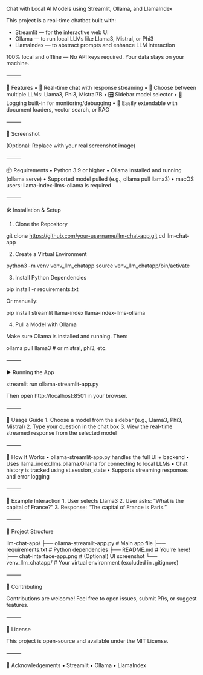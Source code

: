 Chat with Local AI Models using Streamlit, Ollama, and LlamaIndex

This project is a real-time chatbot built with:

- Streamlit — for the interactive web UI
- Ollama — to run local LLMs like Llama3, Mistral, or Phi3
- LlamaIndex — to abstract prompts and enhance LLM interaction

100% local and offline — No API keys required. Your data stays on your machine.



⸻

🚀 Features
	•	🔁 Real-time chat with response streaming
	•	🧠 Choose between multiple LLMs: Llama3, Phi3, Mistral7B
	•	🎛 Sidebar model selector
	•	🐛 Logging built-in for monitoring/debugging
	•	🔌 Easily extendable with document loaders, vector search, or RAG

⸻

📸 Screenshot

(Optional: Replace with your real screenshot image)


⸻

📦 Requirements
	•	Python 3.9 or higher
	•	Ollama installed and running (ollama serve)
	•	Supported model pulled (e.g., ollama pull llama3)
	•	macOS users: llama-index-llms-ollama is required

⸻

🛠️ Installation & Setup

1. Clone the Repository

git clone https://github.com/your-username/llm-chat-app.git
cd llm-chat-app

2. Create a Virtual Environment

python3 -m venv venv_llm_chatapp
source venv_llm_chatapp/bin/activate

3. Install Python Dependencies

pip install -r requirements.txt

Or manually:

pip install streamlit llama-index llama-index-llms-ollama

4. Pull a Model with Ollama

Make sure Ollama is installed and running. Then:

ollama pull llama3  # or mistral, phi3, etc.



⸻

▶️ Running the App

streamlit run ollama-streamlit-app.py

Then open http://localhost:8501 in your browser.

⸻

💬 Usage Guide
	1.	Choose a model from the sidebar (e.g., Llama3, Phi3, Mistral)
	2.	Type your question in the chat box
	3.	View the real-time streamed response from the selected model

⸻

🧠 How It Works
	•	ollama-streamlit-app.py handles the full UI + backend
	•	Uses llama_index.llms.ollama.Ollama for connecting to local LLMs
	•	Chat history is tracked using st.session_state
	•	Supports streaming responses and error logging

⸻

🧪 Example Interaction
	1.	User selects Llama3
	2.	User asks: “What is the capital of France?”
	3.	Response: “The capital of France is Paris.”

⸻

📁 Project Structure

llm-chat-app/
├── ollama-streamlit-app.py       # Main app file
├── requirements.txt              # Python dependencies
├── README.md                     # You're here!
├── chat-interface-app.png        # (Optional) UI screenshot
└── venv_llm_chatapp/             # Your virtual environment (excluded in .gitignore)



⸻

🤝 Contributing

Contributions are welcome!
Feel free to open issues, submit PRs, or suggest features.

⸻

📃 License

This project is open-source and available under the MIT License.

⸻

🙏 Acknowledgements
	•	Streamlit
	•	Ollama
	•	LlamaIndex
